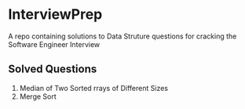 # InterviewPrep
A repo containing solutions to Data Struture questions for cracking the Software Engineer Interview

## Solved Questions
<ol>
  <li>Median of Two Sorted rrays of Different Sizes</li>
  <li>Merge Sort</li>
</ol>
